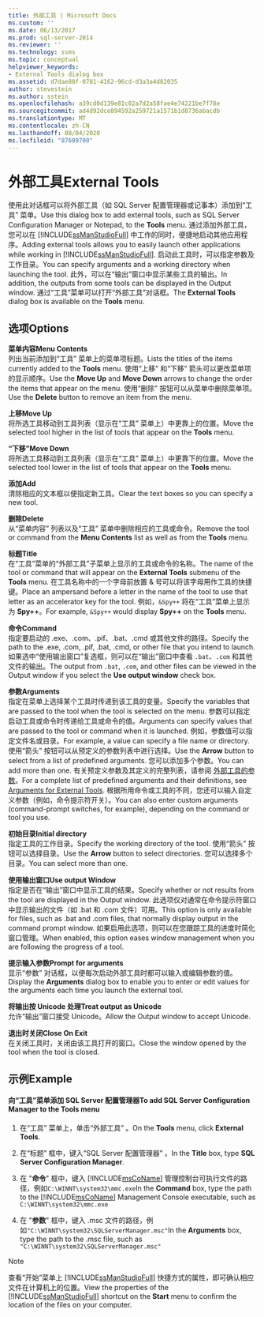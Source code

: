 ```yaml
---
title: 外部工具 | Microsoft Docs
ms.custom: ''
ms.date: 06/13/2017
ms.prod: sql-server-2014
ms.reviewer: ''
ms.technology: ssms
ms.topic: conceptual
helpviewer_keywords:
- External Tools dialog box
ms.assetid: d7dae88f-0781-4162-96cd-d3a3a4d82035
author: stevestein
ms.author: sstein
ms.openlocfilehash: a39cd0d139e81c02a7d2a58fae4e74221be7f78e
ms.sourcegitcommit: ad4d92dce894592a259721a1571b1d8736abacdb
ms.translationtype: MT
ms.contentlocale: zh-CN
ms.lasthandoff: 08/04/2020
ms.locfileid: "87689700"
---
```

# <a name="external-tools"></a><span data-ttu-id="a9e2d-102">外部工具</span><span class="sxs-lookup"><span data-stu-id="a9e2d-102">External Tools</span></span>
  <span data-ttu-id="a9e2d-103">使用此对话框可以将外部工具（如 SQL Server 配置管理器或记事本）添加到“工具”  菜单。</span><span class="sxs-lookup"><span data-stu-id="a9e2d-103">Use this dialog box to add external tools, such as SQL Server Configuration Manager or Notepad, to the **Tools** menu.</span></span> <span data-ttu-id="a9e2d-104">通过添加外部工具，您可以在 [!INCLUDE[ssManStudioFull](../../includes/ssmanstudiofull-md.md)] 中工作的同时，便捷地启动其他应用程序。</span><span class="sxs-lookup"><span data-stu-id="a9e2d-104">Adding external tools allows you to easily launch other applications while working in [!INCLUDE[ssManStudioFull](../../includes/ssmanstudiofull-md.md)].</span></span> <span data-ttu-id="a9e2d-105">启动此工具时，可以指定参数及工作目录。</span><span class="sxs-lookup"><span data-stu-id="a9e2d-105">You can specify arguments and a working directory when launching the tool.</span></span> <span data-ttu-id="a9e2d-106">此外，可以在“输出”窗口中显示某些工具的输出。</span><span class="sxs-lookup"><span data-stu-id="a9e2d-106">In addition, the outputs from some tools can be displayed in the Output window.</span></span> <span data-ttu-id="a9e2d-107">通过“工具”菜单可以打开“外部工具”对话框。</span><span class="sxs-lookup"><span data-stu-id="a9e2d-107">The **External Tools** dialog box is available on the **Tools** menu.</span></span>  
  
## <a name="options"></a><span data-ttu-id="a9e2d-108">选项</span><span class="sxs-lookup"><span data-stu-id="a9e2d-108">Options</span></span>  
 <span data-ttu-id="a9e2d-109">**菜单内容**</span><span class="sxs-lookup"><span data-stu-id="a9e2d-109">**Menu Contents**</span></span>  
 <span data-ttu-id="a9e2d-110">列出当前添加到“工具”  菜单上的菜单项标题。</span><span class="sxs-lookup"><span data-stu-id="a9e2d-110">Lists the titles of the items currently added to the **Tools** menu.</span></span> <span data-ttu-id="a9e2d-111">使用“上移”  和“下移”  箭头可以更改菜单项的显示顺序。</span><span class="sxs-lookup"><span data-stu-id="a9e2d-111">Use the **Move Up** and **Move Down** arrows to change the order the items that appear on the menu.</span></span> <span data-ttu-id="a9e2d-112">使用“删除”  按钮可以从菜单中删除菜单项。</span><span class="sxs-lookup"><span data-stu-id="a9e2d-112">Use the **Delete** button to remove an item from the menu.</span></span>  
  
 <span data-ttu-id="a9e2d-113">**上移**</span><span class="sxs-lookup"><span data-stu-id="a9e2d-113">**Move Up**</span></span>  
 <span data-ttu-id="a9e2d-114">将所选工具移动到工具列表（显示在“工具”  菜单上）中更靠上的位置。</span><span class="sxs-lookup"><span data-stu-id="a9e2d-114">Move the selected tool higher in the list of tools that appear on the **Tools** menu.</span></span>  
  
 <span data-ttu-id="a9e2d-115">**“下移”**</span><span class="sxs-lookup"><span data-stu-id="a9e2d-115">**Move Down**</span></span>  
 <span data-ttu-id="a9e2d-116">将所选工具移动到工具列表（显示在“工具”  菜单上）中更靠下的位置。</span><span class="sxs-lookup"><span data-stu-id="a9e2d-116">Move the selected tool lower in the list of tools that appear on the **Tools** menu.</span></span>  
  
 <span data-ttu-id="a9e2d-117">**添加**</span><span class="sxs-lookup"><span data-stu-id="a9e2d-117">**Add**</span></span>  
 <span data-ttu-id="a9e2d-118">清除相应的文本框以便指定新工具。</span><span class="sxs-lookup"><span data-stu-id="a9e2d-118">Clear the text boxes so you can specify a new tool.</span></span>  
  
 <span data-ttu-id="a9e2d-119">**删除**</span><span class="sxs-lookup"><span data-stu-id="a9e2d-119">**Delete**</span></span>  
 <span data-ttu-id="a9e2d-120">从“菜单内容”  列表以及“工具”  菜单中删除相应的工具或命令。</span><span class="sxs-lookup"><span data-stu-id="a9e2d-120">Remove the tool or command from the **Menu Contents** list as well as from the **Tools** menu.</span></span>  
  
 <span data-ttu-id="a9e2d-121">**标题**</span><span class="sxs-lookup"><span data-stu-id="a9e2d-121">**Title**</span></span>  
 <span data-ttu-id="a9e2d-122">在“工具”菜单的“外部工具”子菜单上显示的工具或命令的名称。</span><span class="sxs-lookup"><span data-stu-id="a9e2d-122">The name of the tool or command that will appear on the **External Tools** submenu of the **Tools** menu.</span></span> <span data-ttu-id="a9e2d-123">在工具名称中的一个字母前放置 &amp; 号可以将该字母用作工具的快捷键。</span><span class="sxs-lookup"><span data-stu-id="a9e2d-123">Place an ampersand before a letter in the name of the tool to use that letter as an accelerator key for the tool.</span></span> <span data-ttu-id="a9e2d-124">例如，`&Spy++` 将在“工具”菜单上显示为 **Spy++**。</span><span class="sxs-lookup"><span data-stu-id="a9e2d-124">For example, `&Spy++` would display **Spy++** on the **Tools** menu.</span></span>  
  
 <span data-ttu-id="a9e2d-125">**命令**</span><span class="sxs-lookup"><span data-stu-id="a9e2d-125">**Command**</span></span>  
 <span data-ttu-id="a9e2d-126">指定要启动的 .exe、.com、.pif、.bat、.cmd 或其他文件的路径。</span><span class="sxs-lookup"><span data-stu-id="a9e2d-126">Specify the path to the .exe, .com, .pif, .bat, .cmd, or other file that you intend to launch.</span></span> <span data-ttu-id="a9e2d-127">如果选中“使用输出窗口”复选框，则可以在“输出”窗口中查看 `.bat`、`.com` 和其他文件的输出。</span><span class="sxs-lookup"><span data-stu-id="a9e2d-127">The output from `.bat`, `.com`, and other files can be viewed in the Output window if you select the **Use output window** check box.</span></span>  
  
 <span data-ttu-id="a9e2d-128">**参数**</span><span class="sxs-lookup"><span data-stu-id="a9e2d-128">**Arguments**</span></span>  
 <span data-ttu-id="a9e2d-129">指定在菜单上选择某个工具时传递到该工具的变量。</span><span class="sxs-lookup"><span data-stu-id="a9e2d-129">Specify the variables that are passed to the tool when the tool is selected on the menu.</span></span> <span data-ttu-id="a9e2d-130">参数可以指定启动工具或命令时传递给工具或命令的值。</span><span class="sxs-lookup"><span data-stu-id="a9e2d-130">Arguments can specify values that are passed to the tool or command when it is launched.</span></span> <span data-ttu-id="a9e2d-131">例如，参数值可以指定文件名或目录。</span><span class="sxs-lookup"><span data-stu-id="a9e2d-131">For example, a value can specify a file name or directory.</span></span> <span data-ttu-id="a9e2d-132">使用“箭头”  按钮可以从预定义的参数列表中进行选择。</span><span class="sxs-lookup"><span data-stu-id="a9e2d-132">Use the **Arrow** button to select from a list of predefined arguments.</span></span> <span data-ttu-id="a9e2d-133">您可以添加多个参数。</span><span class="sxs-lookup"><span data-stu-id="a9e2d-133">You can add more than one.</span></span> <span data-ttu-id="a9e2d-134">有关预定义参数及其定义的完整列表，请参阅 [外部工具的参数](external-tools.md)。</span><span class="sxs-lookup"><span data-stu-id="a9e2d-134">For a complete list of predefined arguments and their definitions, see [Arguments for External Tools](external-tools.md).</span></span> <span data-ttu-id="a9e2d-135">根据所用命令或工具的不同，您还可以输入自定义参数（例如，命令提示符开关）。</span><span class="sxs-lookup"><span data-stu-id="a9e2d-135">You can also enter custom arguments (command-prompt switches, for example), depending on the command or tool you use.</span></span>  
  
 <span data-ttu-id="a9e2d-136">**初始目录**</span><span class="sxs-lookup"><span data-stu-id="a9e2d-136">**Initial directory**</span></span>  
 <span data-ttu-id="a9e2d-137">指定工具的工作目录。</span><span class="sxs-lookup"><span data-stu-id="a9e2d-137">Specify the working directory of the tool.</span></span> <span data-ttu-id="a9e2d-138">使用“箭头”  按钮可以选择目录。</span><span class="sxs-lookup"><span data-stu-id="a9e2d-138">Use the **Arrow** button to select directories.</span></span> <span data-ttu-id="a9e2d-139">您可以选择多个目录。</span><span class="sxs-lookup"><span data-stu-id="a9e2d-139">You can select more than one.</span></span>  
  
 <span data-ttu-id="a9e2d-140">**使用输出窗口**</span><span class="sxs-lookup"><span data-stu-id="a9e2d-140">**Use output Window**</span></span>  
 <span data-ttu-id="a9e2d-141">指定是否在“输出”窗口中显示工具的结果。</span><span class="sxs-lookup"><span data-stu-id="a9e2d-141">Specify whether or not results from the tool are displayed in the Output window.</span></span> <span data-ttu-id="a9e2d-142">此选项仅对通常在命令提示符窗口中显示输出的文件（如 .bat 和 .com 文件）可用。</span><span class="sxs-lookup"><span data-stu-id="a9e2d-142">This option is only available for files, such as .bat and .com files, that normally display output in the command prompt window.</span></span> <span data-ttu-id="a9e2d-143">如果启用此选项，则可以在您跟踪工具的进度时简化窗口管理。</span><span class="sxs-lookup"><span data-stu-id="a9e2d-143">When enabled, this option eases window management when you are following the progress of a tool.</span></span>  
  
 <span data-ttu-id="a9e2d-144">**提示输入参数**</span><span class="sxs-lookup"><span data-stu-id="a9e2d-144">**Prompt for arguments**</span></span>  
 <span data-ttu-id="a9e2d-145">显示“参数”  对话框，以便每次启动外部工具时都可以输入或编辑参数的值。</span><span class="sxs-lookup"><span data-stu-id="a9e2d-145">Display the **Arguments** dialog box to enable you to enter or edit values for the arguments each time you launch the external tool.</span></span>  
  
 <span data-ttu-id="a9e2d-146">**将输出按 Unicode 处理**</span><span class="sxs-lookup"><span data-stu-id="a9e2d-146">**Treat output as Unicode**</span></span>  
 <span data-ttu-id="a9e2d-147">允许“输出”窗口接受 Unicode。</span><span class="sxs-lookup"><span data-stu-id="a9e2d-147">Allow the Output window to accept Unicode.</span></span>  
  
 <span data-ttu-id="a9e2d-148">**退出时关闭**</span><span class="sxs-lookup"><span data-stu-id="a9e2d-148">**Close On Exit**</span></span>  
 <span data-ttu-id="a9e2d-149">在关闭工具时，关闭由该工具打开的窗口。</span><span class="sxs-lookup"><span data-stu-id="a9e2d-149">Close the window opened by the tool when the tool is closed.</span></span>  
  
## <a name="example"></a><span data-ttu-id="a9e2d-150">示例</span><span class="sxs-lookup"><span data-stu-id="a9e2d-150">Example</span></span>  
  
#### <a name="to-add-sql-server-configuration-manager-to-the-tools-menu"></a><span data-ttu-id="a9e2d-151">向“工具”菜单添加 SQL Server 配置管理器</span><span class="sxs-lookup"><span data-stu-id="a9e2d-151">To add SQL Server Configuration Manager to the Tools menu</span></span>  
  
1.  <span data-ttu-id="a9e2d-152">在“工具”  菜单上，单击“外部工具”  。</span><span class="sxs-lookup"><span data-stu-id="a9e2d-152">On the **Tools** menu, click **External Tools**.</span></span>  
  
2.  <span data-ttu-id="a9e2d-153">在“标题”  框中，键入“SQL Server 配置管理器”  。</span><span class="sxs-lookup"><span data-stu-id="a9e2d-153">In the **Title** box, type **SQL Server Configuration Manager**.</span></span>  
  
3.  <span data-ttu-id="a9e2d-154">在 "**命令**" 框中，键入 [!INCLUDE[msCoName](../../includes/msconame-md.md)] 管理控制台可执行文件的路径，例如`C:\WINNT\system32\mmc.exe`</span><span class="sxs-lookup"><span data-stu-id="a9e2d-154">In the **Command** box, type the path to the [!INCLUDE[msCoName](../../includes/msconame-md.md)] Management Console executable, such as `C:\WINNT\system32\mmc.exe`</span></span>  
  
4.  <span data-ttu-id="a9e2d-155">在 "**参数**" 框中，键入 .msc 文件的路径，例如`"C:\WINNT\system32\SQLServerManager.msc"`</span><span class="sxs-lookup"><span data-stu-id="a9e2d-155">In the **Arguments** box, type the path to the .msc file, such as `"C:\WINNT\system32\SQLServerManager.msc"`</span></span>  
  
> [!NOTE]  
>  <span data-ttu-id="a9e2d-156">查看“开始”菜单上 [!INCLUDE[ssManStudioFull](../../includes/ssmanstudiofull-md.md)] 快捷方式的属性，即可确认相应文件在计算机上的位置。</span><span class="sxs-lookup"><span data-stu-id="a9e2d-156">View the properties of the [!INCLUDE[ssManStudioFull](../../includes/ssmanstudiofull-md.md)] shortcut on the **Start** menu to confirm the location of the files on your computer.</span></span>  
